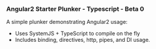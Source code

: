 ### Angular2 Starter Plunker - Typescript - Beta 0

A simple plunker demonstrating Angular2 usage:
- Uses SystemJS + TypeScript to compile on the fly
- Includes binding, directives, http, pipes, and DI usage.
